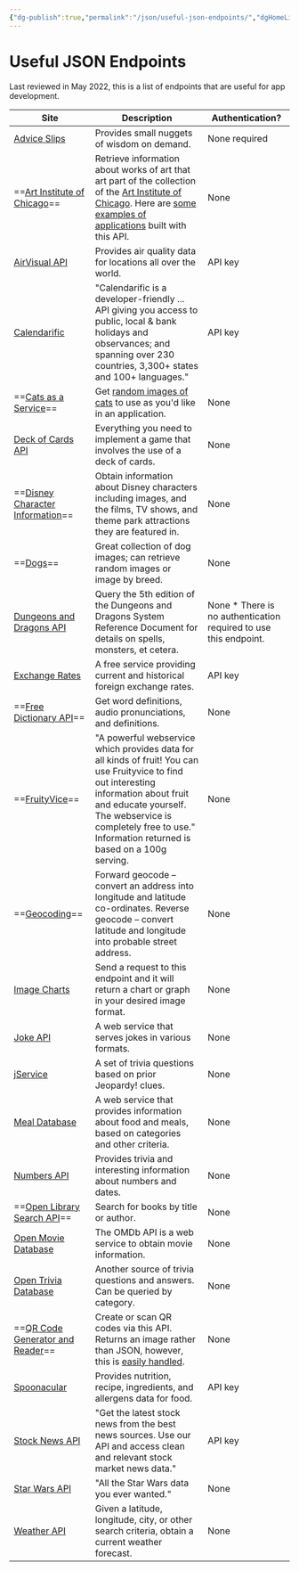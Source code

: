 ```yaml
---
{"dg-publish":true,"permalink":"/json/useful-json-endpoints/","dgHomeLink":false}
---
```


# Useful JSON Endpoints
Last reviewed in May 2022, this is a list of endpoints that are useful for app development.

Site|Description|Authentication?
-|-|-
[Advice Slips](https://api.adviceslip.com)|Provides small nuggets of wisdom on demand.|None required
==[Art Institute of Chicago](https://api.artic.edu/docs/#introduction)==|Retrieve information about works of art that art part of the collection of the [Art Institute of Chicago](https://www.artic.edu). Here are [some examples of applications](https://www.artic.edu/open-access/public-api) built with this API.|None
[AirVisual API](https://api-docs.iqair.com/?version=latest)|Provides air quality data for locations all over the world.|API key
[Calendarific](https://calendarific.com/api-documentation)|"Calendarific is a developer-friendly ... API giving you access to public, local & bank holidays and observances; and spanning over 230 countries, 3,300+ states and 100+ languages."|API key
==[Cats as a Service](https://cataas.com/#/)==|Get [random images of cats](https://cataas.com/cat?json=true) to use as you'd like in an application.|None
[Deck of Cards API](https://deckofcardsapi.com)|Everything you need to implement a game that involves the use of a deck of cards.|None
==[Disney Character Information](https://disneyapi.dev/docs/)==|Obtain information about Disney characters including images, and the films, TV shows, and theme park attractions they are featured in.|None
==[Dogs](https://dog.ceo/dog-api/)==|Great collection of dog images; can retrieve random images or image by breed.|None
[Dungeons and Dragons API](http://www.dnd5eapi.co)|Query the 5th edition of the Dungeons and Dragons System Reference Document for details on spells, monsters, et cetera.|None    * There is no authentication required to use this endpoint.
[Exchange Rates](https://exchangeratesapi.io)|A free service providing current and historical foreign exchange rates.|API key
==[Free Dictionary API](https://dictionaryapi.dev)==|Get word definitions, audio pronunciations, and definitions.|None
==[FruityVice](https://www.fruityvice.com/)==|"A powerful webservice which provides data for all kinds of fruit! You can use Fruityvice to find out interesting information about fruit and educate yourself. The webservice is completely free to use." Information returned is based on a 100g serving.|None
==[Geocoding](https://geocode.maps.co)==|Forward geocode – convert an address into longitude and latitude co-ordinates. Reverse geocode – convert latitude and longitude into probable street address.|None
[Image Charts](https://documentation.image-charts.com)|Send a request to this endpoint and it will return a chart or graph in your desired image format.|None
[Joke API](https://github.com/15Dkatz/official_joke_api)|A web service that serves jokes in various formats.|None
[jService](http://jservice.io/)|A set of trivia questions based on prior Jeopardy! clues.|None
[Meal Database](https://www.themealdb.com/api.php)|A web service that provides information about food and meals, based on categories and other criteria.|None
[Numbers API](http://numbersapi.com/?ref=apilist.fun#42)|Provides trivia and interesting information about numbers and dates.|None
==[Open Library Search API](https://openlibrary.org/dev/docs/api/search)==|Search for books by title or author.|None
[Open Movie Database](http://www.omdbapi.com)|The OMDb API is a web service to obtain movie information. |None
[Open Trivia Database](https://opentdb.com/api_config.php)|Another source of trivia questions and answers. Can be queried by category. |None
==[QR Code Generator and Reader](https://goqr.me/api/)==|Create or scan QR codes via this API. Returns an image rather than JSON, however, this is [easily handled](https://github.com/lcs-rgordon/DataToImage/blob/main/DataToImage.playground/Contents.swift). |None
[Spoonacular](https://spoonacular.com/food-api/docs)|Provides nutrition, recipe, ingredients, and allergens data for food.|API key
[Stock News API](https://stocknewsapi.com/)|"Get the latest stock news from the best news sources. Use our API and access clean and relevant stock market news data."|API key
[Star Wars API](https://swapi.dev/documentation)|"All the Star Wars data you ever wanted."|None
[Weather API](https://www.metaweather.com/api/)|Given a latitude, longitude, city, or other search criteria, obtain a current weather forecast.|None